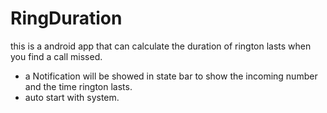 RingDuration
============

this is a android app that can calculate the duration of rington lasts when you find a call missed.

* a Notification will be showed in state bar to show the incoming number and the time rington lasts.
* auto start with system.
